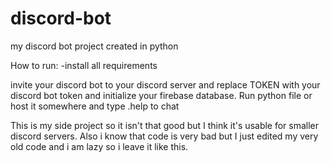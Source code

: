 # discord-bot
my discord bot project created in python

How to run:
-install all requirements

invite your discord bot to your discord server and replace TOKEN with your discord bot token and initialize your firebase database.
Run python file or host it somewhere and type .help to chat

This is my side project so it isn't that good but I think it's usable for smaller discord servers.
Also i know that code is very bad but I just edited my very old code and i am lazy so i leave it like this.
